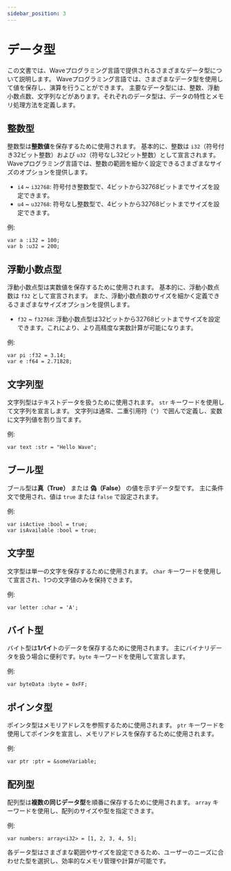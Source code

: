 ```yaml
---
sidebar_position: 3
---
```


# データ型

この文書では、Waveプログラミング言語で提供されるさまざまなデータ型について説明します。
Waveプログラミング言語では、さまざまなデータ型を使用して値を保存し、演算を行うことができます。
主要なデータ型には、整数、浮動小数点数、文字列などがあります。それぞれのデータ型は、データの特性とメモリ処理方法を定義します。

## 整数型
整数型は**整数値**を保存するために使用されます。
基本的に、整数は `i32`（符号付き32ビット整数）および `u32`（符号なし32ビット整数）として宣言されます。
Waveプログラミング言語では、整数の範囲を細かく設定できるさまざまなサイズのオプションを提供します。

* `i4` ~ `i32768`: 符号付き整数型で、4ビットから32768ビットまでサイズを設定できます。
* `u4` ~ `u32768`: 符号なし整数型で、4ビットから32768ビットまでサイズを設定できます。

例:
```wave
var a :i32 = 100;
var b :u32 = 200;
```

## 浮動小数点型
浮動小数点型は実数値を保存するために使用されます。
基本的に、浮動小数点数は `f32` として宣言されます。
また、浮動小数点数のサイズを細かく定義できるさまざまなサイズオプションを提供します。

* `f32` ~ `f32768`: 浮動小数点型は32ビットから32768ビットまでサイズを設定できます。これにより、より高精度な実数計算が可能になります。

例:
```wave
var pi :f32 = 3.14;
var e :f64 = 2.71828;
```

## 文字列型
文字列型はテキストデータを扱うために使用されます。
`str` キーワードを使用して文字列を宣言します。
文字列は通常、二重引用符（`"`）で囲んで定義し、変数に文字列値を割り当てます。

例:
```wave
var text :str = "Hello Wave";
```

## ブール型
ブール型は**真（True）** または **偽（False）** の値を示すデータ型です。
主に条件文で使用され、値は `true` または `false` で設定されます。

例:
```wave
var isActive :bool = true;
var isAvailable :bool = true;
```

## 文字型
文字型は単一の文字を保存するために使用されます。
`char` キーワードを使用して宣言され、1つの文字値のみを保持できます。

例:
```wave
var letter :char = 'A';
```

## バイト型
バイト型は**1バイ**トのデータを保存するために使用されます。
主にバイナリデータを扱う場合に便利です。`byte` キーワードを使用して宣言します。

例:
```wave
var byteData :byte = 0xFF;
```

## ポインタ型

ポインタ型はメモリアドレスを参照するために使用されます。
`ptr` キーワードを使用してポインタを宣言し、メモリアドレスを保存するために使用されます。

例:
```wave
var ptr :ptr = &someVariable;
```

## 配列型
配列型は**複数の同じデータ型**を順番に保存するために使用されます。
`array` キーワードを使用し、配列のサイズや型を指定できます。

例:
```wave
var numbers: array<i32> = [1, 2, 3, 4, 5];
```

各データ型はさまざまな範囲やサイズを設定できるため、ユーザーのニーズに合わせた型を選択し、効率的なメモリ管理や計算が可能です。
